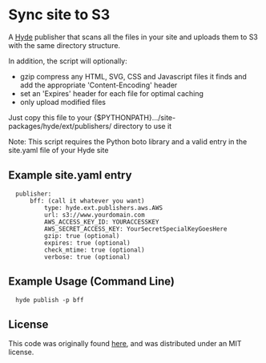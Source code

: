 # Sync site to S3 #

A [Hyde](http://pydoc.net/hyde/latest/) publisher that scans all the files in your site and uploads them to S3 with the same directory structure.
  
In addition, the script will optionally:

- gzip compress any HTML, SVG, CSS and Javascript files it finds and add the appropriate 'Content-Encoding' header
- set an 'Expires' header for each file for optimal caching
- only upload modified files

Just copy this file to your {$PYTHONPATH}.../site-packages/hyde/ext/publishers/ directory to use it 

Note: This script requires the Python boto library and a valid entry in the site.yaml file of your Hyde site
  
## Example site.yaml entry ##
      publisher:           
		  bff: (call it whatever you want)
			  type: hyde.ext.publishers.aws.AWS
			  url: s3://www.yourdomain.com
			  AWS_ACCESS_KEY_ID: YOURACCESSKEY
			  AWS_SECRET_ACCESS_KEY: YourSecretSpecialKeyGoesHere     
              gzip: true (optional) 
              expires: true (optional)
			  check_mtime: true (optional)      
			  verbose: true (optional)
			  
## Example Usage (Command Line) ##
	  hyde publish -p bff
    
## License ##
This code was originally found [here](https://texample.googlecode.com/svn-history/r159/trunk/apps/s3sync/management/commands/s3sync.py), and was distributed under an MIT license.
